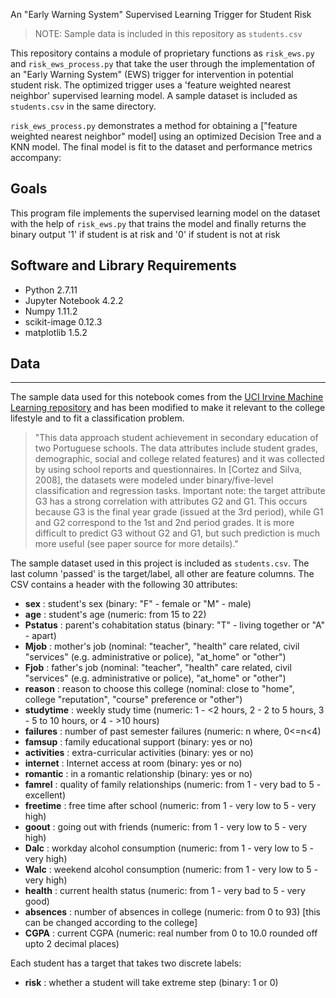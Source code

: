 An "Early Warning System" Supervised Learning Trigger for Student Risk

>NOTE: Sample data is included in this repository as `students.csv`

This repository contains a module of proprietary functions as `risk_ews.py` and `risk_ews_process.py` that take the user through the implementation of an "Early Warning System" (EWS) trigger for intervention in potential student risk.  The optimized trigger uses a 'feature weighted nearest neighbor' supervised learning model.  A sample dataset is included as `students.csv` in the same directory.


`risk_ews_process.py` demonstrates a method for obtaining a ["feature weighted nearest neighbor" model] using an optimized Decision Tree and a KNN model.  The final model is fit to the dataset and performance metrics accompany:

## Goals

This program file implements the supervised learning model on the dataset with the help of `risk_ews.py` that trains the model and finally returns the binary output '1' if student is at risk and '0' if student is not at risk  

## Software and Library Requirements

* Python 2.7.11
* Jupyter Notebook 4.2.2
* Numpy 1.11.2
* scikit-image 0.12.3
* matplotlib 1.5.2

## Data
-----------
The sample data used for this notebook comes from the [UCI Irvine Machine Learning repository](https://archive.ics.uci.edu/ml/datasets/Student+Performance) and has been modified to make it relevant to the college lifestyle and to fit a classification problem.

> "This data approach student achievement in secondary education of two Portuguese schools. The data attributes include student grades, demographic, social and college related features) and it was collected by using school reports and questionnaires. In [Cortez and Silva, 2008], the datasets were modeled under binary/five-level classification and regression tasks. Important note: the target attribute G3 has a strong correlation with attributes G2 and G1. This occurs because G3 is the final year grade (issued at the 3rd period), while G1 and G2 correspond to the 1st and 2nd period grades. It is more difficult to predict G3 without G2 and G1, but such prediction is much more useful (see paper source for more details)."

The sample dataset used in this project is included as `students.csv`. The last column 'passed' is the target/label, all other are feature columns.  The CSV contains a header with the following 30 attributes:

- __sex__ : student's sex (binary: "F" - female or "M" - male)
- __age__ : student's age (numeric: from 15 to 22)
- __Pstatus__ : parent's cohabitation status (binary: "T" - living together or "A" - apart)
- __Mjob__ : mother's job (nominal: "teacher", "health" care related, civil "services" (e.g. administrative or police), "at_home" or "other")
- __Fjob__ : father's job (nominal: "teacher", "health" care related, civil "services" (e.g. administrative or police), "at_home" or "other")
- __reason__ : reason to choose this college (nominal: close to "home", college "reputation", "course" preference or "other")
- __studytime__ : weekly study time (numeric: 1 - <2 hours, 2 - 2 to 5 hours, 3 - 5 to 10 hours, or 4 - >10 hours)
- __failures__ : number of past semester failures (numeric: n where, 0<=n<4)
- __famsup__ : family educational support (binary: yes or no)
- __activities__ : extra-curricular activities (binary: yes or no)
- __internet__ : Internet access at room (binary: yes or no)
- __romantic__ : in a romantic relationship (binary: yes or no)
- __famrel__ : quality of family relationships (numeric: from 1 - very bad to 5 - excellent)
- __freetime__ : free time after school (numeric: from 1 - very low to 5 - very high)
- __goout__ : going out with friends (numeric: from 1 - very low to 5 - very high)
- __Dalc__ : workday alcohol consumption (numeric: from 1 - very low to 5 - very high)
- __Walc__ : weekend alcohol consumption (numeric: from 1 - very low to 5 - very high)
- __health__ : current health status (numeric: from 1 - very bad to 5 - very good)
- __absences__ : number of absences in college (numeric: from 0 to 93) [this can be changed according to the college]
- __CGPA__ : current CGPA (numeric: real number from 0 to 10.0 rounded off upto 2 decimal places) 

Each student has a target that takes two discrete labels:

- __risk__ : whether a student will take extreme step (binary: 1 or 0)